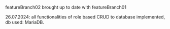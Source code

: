 featureBranch02 brought up to date with featureBranch01

26.07.2024:
all functionalities of role based CRUD to database implemented, db used: MariaDB.
